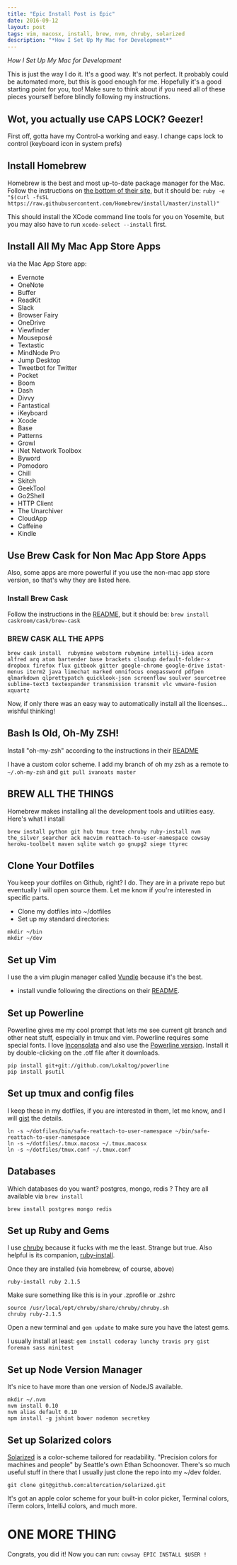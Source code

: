```yaml
---
title: "Epic Install Post is Epic"
date: 2016-09-12
layout: post
tags: vim, macosx, install, brew, nvm, chruby, solarized
description: "*How I Set Up My Mac for Development*"
---
```

*How I Set Up My Mac for Development*

This is just the way I do it. It's a good way. It's not perfect. It probably could be automated more, but this is good enough for me. Hopefully it's a good starting point for you, too! Make sure to think about if you need all of these pieces yourself before blindly following my instructions.

## Wot, you actually use CAPS LOCK? Geezer!
First off, gotta have my Control-a working and easy. I change caps lock to control (keyboard icon in system prefs)

## Install Homebrew
Homebrew is the best and most up-to-date package manager for the Mac. Follow the instructions on [the bottom of their site](http://brew.sh), but it should be:
`ruby -e "$(curl -fsSL https://raw.githubusercontent.com/Homebrew/install/master/install)"`

This should install the XCode command line tools for you on Yosemite, but you may also have to run `xcode-select --install` first.

## Install All My Mac App Store Apps
via the Mac App Store app:

* Evernote
* OneNote
* Buffer
* ReadKit
* Slack
* Browser Fairy
* OneDrive
* Viewfinder
* Mouseposé
* Textastic
* MindNode Pro
* Jump Desktop
* Tweetbot for Twitter
* Pocket
* Boom
* Dash
* Divvy
* Fantastical
* iKeyboard
* Xcode
* Base
* Patterns
* Growl
* iNet Network Toolbox
* Byword
* Pomodoro
* Chill
* Skitch
* GeekTool
* Go2Shell
* HTTP Client
* The Unarchiver
* CloudApp
* Caffeine
* Kindle

## Use Brew Cask for Non Mac App Store Apps
Also, some apps are  more powerful if you use the non-mac app store version, so that's why they are listed here.

### Install Brew Cask
Follow the instructions in the [README](http://caskroom.io), but it should be:
`brew install caskroom/cask/brew-cask`

### BREW CASK ALL THE APPS

`brew cask install  rubymine webstorm rubymine intellij-idea acorn alfred arq atom bartender base brackets cloudup default-folder-x dropbox firefox flux gitbook gitter google-chrome google-drive istat-menus iterm2 java limechat marked omnifocus onepassword pdfpen qlmarkdown qlprettypatch quicklook-json screenflow soulver sourcetree sublime-text3 textexpander transmission transmit vlc vmware-fusion xquartz` 

Now, if only there was an easy way to automatically install all the licenses... wishful thinking!

## Bash Is Old, Oh-My ZSH!
Install "oh-my-zsh" according to the instructions in their [README](https://github.com/robbyrussell/oh-my-zsh/blob/master/README.textile)

I have a custom color scheme. I add my branch of oh my zsh as a remote to `~/.oh-my-zsh` and `git pull ivanoats master`

## BREW ALL THE THINGS
Homebrew makes installing all the development tools and utilities easy. Here's what I install

`brew install python git hub tmux tree chruby ruby-install nvm the_silver_searcher ack macvim reattach-to-user-namespace cowsay heroku-toolbelt maven sqlite watch go gnupg2 siege ttyrec`

## Clone Your Dotfiles
You keep your dotfiles on Github, right? I do. They are in a private repo but eventually I will open source them.  Let me know if you're interested in specific parts.

* Clone my dotfiles into ~/dotfiles
* Set up my standard directories:
```
mkdir ~/bin
mkdir ~/dev
```

## Set up Vim
I use the a vim plugin manager called [Vundle](https://github.com/gmarik/Vundle.vim) because it's the best.

* install vundle following the directions on their [README](https://github.com/gmarik/Vundle.vim).

## Set up Powerline
Powerline gives me my cool prompt that lets me see current git branch and other neat stuff, especially in tmux and vim. Powerline requires some special fonts.  I love [Inconsolata](http://levien.com/type/myfonts/inconsolata.html) and also use the [Powerline version](https://github.com/powerline/fonts/tree/master/Inconsolata). Install it by double-clicking on the .otf file after it downloads.

```
pip install git+git://github.com/Lokaltog/powerline
pip install psutil
```
## Set up tmux and config files
I keep these in my dotfiles, if you are interested in them, let me know, and I will [gist](https://gist.github.com) the details.

```
ln -s ~/dotfiles/bin/safe-reattach-to-user-namespace ~/bin/safe-reattach-to-user-namespace
ln -s ~/dotfiles/.tmux.macosx ~/.tmux.macosx
ln -s ~/dotfiles/tmux.conf ~/.tmux.conf
```

## Databases
Which databases do you want? postgres, mongo, redis ? They are all available via `brew install`

`brew install postgres mongo redis`

## Set up Ruby and Gems
I use [chruby](https://github.com/postmodern/chruby) because it fucks with me the least. Strange but true. Also helpful is its companion, [ruby-install](https://github.com/postmodern/ruby-install). 

Once they are installed (via homebrew, of course, above)
```
ruby-install ruby 2.1.5
```
Make sure something like this is in your .zprofile or .zshrc
```
source /usr/local/opt/chruby/share/chruby/chruby.sh
chruby ruby-2.1.5
```
Open a new terminal and `gem update` to make sure you have the latest gems.

I usually install at least: `gem install coderay lunchy travis pry gist foreman sass minitest`

## Set up Node Version Manager
It's nice to have more than one version of NodeJS available. 

```
mkdir ~/.nvm
nvm install 0.10
nvm alias default 0.10
npm install -g jshint bower nodemon secretkey
```

## Set up Solarized colors
[Solarized](http://ethanschoonover.com/solarized) is a color-scheme tailored for readability. "Precision colors for machines and people" by Seattle's own Ethan Schoonover.  There's so much useful stuff in there that I usually just clone the repo into my ~/dev folder.

`git clone git@github.com:altercation/solarized.git`

It's got an apple color scheme for your built-in color picker, Terminal colors, iTerm colors, IntelliJ colors, and much more.

# ONE MORE THING
Congrats, you did it! Now you can run:
`cowsay EPIC INSTALL $USER !`


